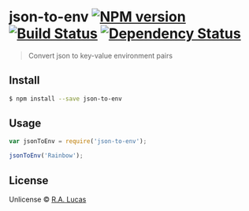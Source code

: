 # json-to-env [![NPM version][npm-image]][npm-url] [![Build Status][travis-image]][travis-url] [![Dependency Status][daviddm-image]][daviddm-url]
> Convert json to key-value environment pairs


## Install

```sh
$ npm install --save json-to-env
```


## Usage

```js
var jsonToEnv = require('json-to-env');

jsonToEnv('Rainbow');
```

## License

Unlicense © [R.A. Lucas](ralucas.github.io)


[npm-image]: https://badge.fury.io/js/json-to-env.svg
[npm-url]: https://npmjs.org/package/json-to-env
[travis-image]: https://travis-ci.org/ralucas/json-to-env.svg?branch=master
[travis-url]: https://travis-ci.org/ralucas/json-to-env
[daviddm-image]: https://david-dm.org/ralucas/json-to-env.svg?theme=shields.io
[daviddm-url]: https://david-dm.org/ralucas/json-to-env
